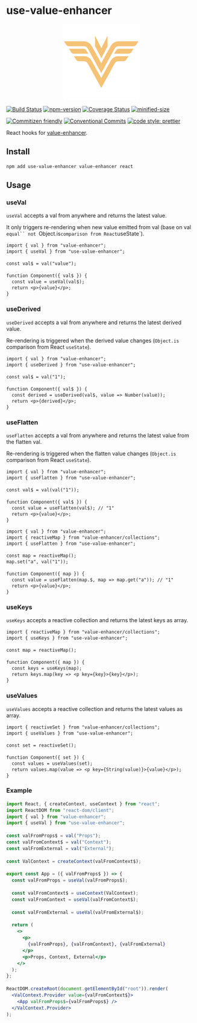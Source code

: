 # use-value-enhancer

<p align="center">
  <img width="200" src="https://raw.githubusercontent.com/crimx/value-enhancer/main/assets/value-enhancer.svg">
</p>

[![Build Status](https://github.com/crimx/use-value-enhancer/actions/workflows/build.yml/badge.svg)](https://github.com/crimx/use-value-enhancer/actions/workflows/build.yml)
[![npm-version](https://img.shields.io/npm/v/use-value-enhancer.svg)](https://www.npmjs.com/package/use-value-enhancer)
[![Coverage Status](https://img.shields.io/coveralls/github/crimx/use-value-enhancer/main)](https://coveralls.io/github/crimx/use-value-enhancer?branch=main)
[![minified-size](https://img.shields.io/bundlephobia/minzip/use-value-enhancer)](https://bundlephobia.com/package/use-value-enhancer)

[![Commitizen friendly](https://img.shields.io/badge/commitizen-friendly-brightgreen.svg?maxAge=2592000)](http://commitizen.github.io/cz-cli/)
[![Conventional Commits](https://img.shields.io/badge/Conventional%20Commits-1.0.0-brightgreen.svg?maxAge=2592000)](https://conventionalcommits.org)
[![code style: prettier](https://img.shields.io/badge/code_style-prettier-ff69b4.svg?style=flat-square)](https://github.com/prettier/prettier)

React hooks for [value-enhancer](https://github.com/crimx/value-enhancer).

## Install

```bash
npm add use-value-enhancer value-enhancer react
```

## Usage

### useVal

`useVal` accepts a val from anywhere and returns the latest value.

It only triggers re-rendering when new value emitted from val (base on val ` equal`` not  `Object.is`comparison from React`useState`).

```tsx
import { val } from "value-enhancer";
import { useVal } from "use-value-enhancer";

const val$ = val("value");

function Component({ val$ }) {
  const value = useVal(val$);
  return <p>{value}</p>;
}
```

### useDerived

`useDerived` accepts a val from anywhere and returns the latest derived value.

Re-rendering is triggered when the derived value changes (`Object.is` comparison from React `useState`).

```tsx
import { val } from "value-enhancer";
import { useDerived } from "use-value-enhancer";

const val$ = val("1");

function Component({ val$ }) {
  const derived = useDerived(val$, value => Number(value));
  return <p>{derived}</p>;
}
```

### useFlatten

`useFlatten` accepts a val from anywhere and returns the latest value from the flatten val.

Re-rendering is triggered when the flatten value changes (`Object.is` comparison from React `useState`).

```tsx
import { val } from "value-enhancer";
import { useFlatten } from "use-value-enhancer";

const val$ = val(val("1"));

function Component({ val$ }) {
  const value = useFlatten(val$); // "1"
  return <p>{value}</p>;
}
```

```tsx
import { val } from "value-enhancer";
import { reactiveMap } from "value-enhancer/collections";
import { useFlatten } from "use-value-enhancer";

const map = reactiveMap();
map.set("a", val("1"));

function Component({ map }) {
  const value = useFlatten(map.$, map => map.get("a")); // "1"
  return <p>{value}</p>;
}
```

### useKeys

`useKeys` accepts a reactive collection and returns the latest keys as array.

```tsx
import { reactiveMap } from "value-enhancer/collections";
import { useKeys } from "use-value-enhancer";

const map = reactiveMap();

function Component({ map }) {
  const keys = useKeys(map);
  return keys.map(key => <p key={key}>{key}</p>);
}
```

### useValues

`useValues` accepts a reactive collection and returns the latest values as array.

```tsx
import { reactiveSet } from "value-enhancer/collections";
import { useValues } from "use-value-enhancer";

const set = reactiveSet();

function Component({ set }) {
  const values = useValues(set);
  return values.map(value => <p key={String(value)}>{value}</p>);
}
```

### Example

```jsx
import React, { createContext, useContext } from "react";
import ReactDOM from "react-dom/client";
import { val } from "value-enhancer";
import { useVal } from "use-value-enhancer";

const valFromProps$ = val("Props");
const valFromContext$ = val("Context");
const valFromExternal = val("External");

const ValContext = createContext(valFromContext$);

export const App = ({ valFromProps$ }) => {
  const valFromProps = useVal(valFromProps$);

  const valFromContext$ = useContext(ValContext);
  const valFromContext = useVal(valFromContext$);

  const valFromExternal = useVal(valFromExternal$);

  return (
    <>
      <p>
        {valFromProps}, {valFromContext}, {valFromExternal}
      </p>
      <p>Props, Context, External</p>
    </>
  );
};

ReactDOM.createRoot(document.getElementById("root")).render(
  <ValContext.Provider value={valFromContext$}>
    <App valFromProps$={valFromProps$} />
  </ValContext.Provider>
);
```
